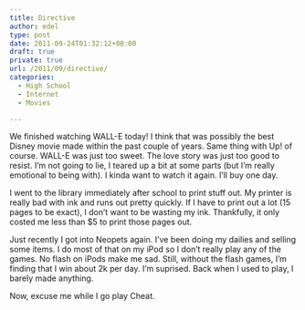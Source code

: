 ```yaml
---
title: Directive
author: edel
type: post
date: 2011-09-24T01:32:12+00:00
draft: true
private: true
url: /2011/09/directive/
categories:
  - High School
  - Internet
  - Movies

---
```

We finished watching WALL-E today! I think that was possibly the best Disney movie made within the past couple of years. Same thing with Up! of course. WALL-E was just too sweet. The love story was just too good to resist. I&#8217;m not going to lie, I teared up a bit at some parts (but I&#8217;m really emotional to being with). I kinda want to watch it again. I&#8217;ll buy one day.

I went to the library immediately after school to print stuff out. My printer is really bad with ink and runs out pretty quickly. If I have to print out a lot (15 pages to be exact), I don&#8217;t want to be wasting my ink. Thankfully, it only costed me less than $5 to print those pages out.

Just recently I got into Neopets again. I&#8217;ve been doing my dailies and selling some items. I do most of that on my iPod so I don&#8217;t really play any of the games. No flash on iPods make me sad. Still, without the flash games, I&#8217;m finding that I win about 2k per day. I&#8217;m suprised. Back when I used to play, I barely made anything.

Now, excuse me while I go play Cheat.

<ol class="footnote">
</ol>